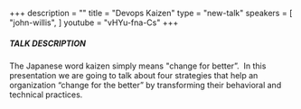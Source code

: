 +++
description = ""
title = "Devops Kaizen"
type = "new-talk"
speakers = [
        "john-willis",
]
youtube = "vHYu-fna-Cs"
+++
##### TALK DESCRIPTION
The Japanese word kaizen simply means "change for better”.  In this presentation we are going to talk about four strategies that help an organization “change for the better” by transforming their behavioral and technical practices.